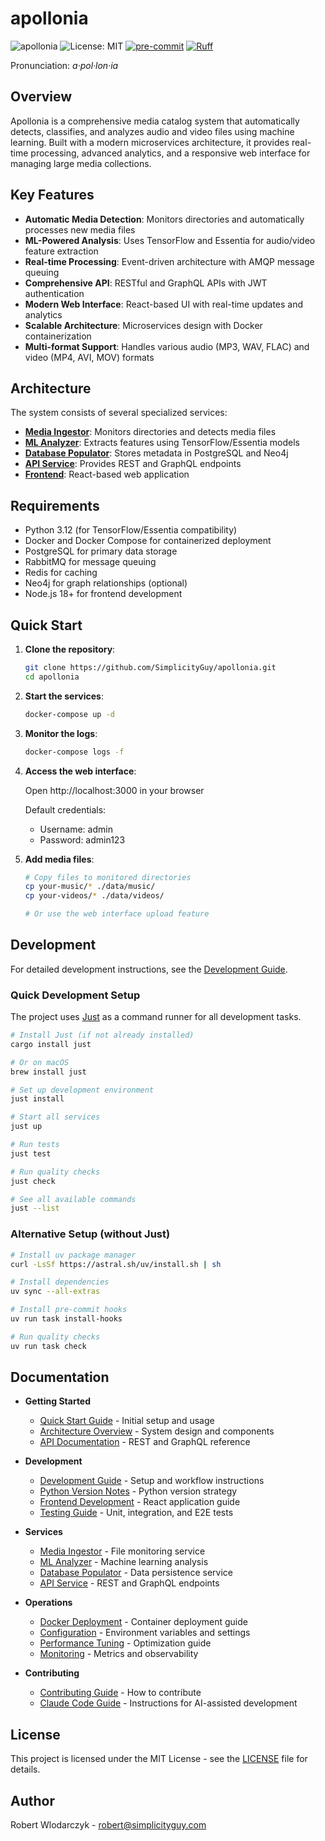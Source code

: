 # apollonia

![apollonia](https://github.com/SimplicityGuy/apollonia/actions/workflows/build.yml/badge.svg)
![License: MIT](https://img.shields.io/github/license/SimplicityGuy/apollonia)
[![pre-commit](https://img.shields.io/badge/pre--commit-enabled-brightgreen?logo=pre-commit)](https://github.com/pre-commit/pre-commit)
[![Ruff](https://img.shields.io/endpoint?url=https://raw.githubusercontent.com/astral-sh/ruff/main/assets/badge/v2.json)](https://github.com/astral-sh/ruff)

Pronunciation: _a·pol·lon·ia_

## Overview

Apollonia is a comprehensive media catalog system that automatically detects, classifies, and
analyzes audio and video files using machine learning. Built with a modern microservices
architecture, it provides real-time processing, advanced analytics, and a responsive web interface
for managing large media collections.

## Key Features

- **Automatic Media Detection**: Monitors directories and automatically processes new media files
- **ML-Powered Analysis**: Uses TensorFlow and Essentia for audio/video feature extraction
- **Real-time Processing**: Event-driven architecture with AMQP message queuing
- **Comprehensive API**: RESTful and GraphQL APIs with JWT authentication
- **Modern Web Interface**: React-based UI with real-time updates and analytics
- **Scalable Architecture**: Microservices design with Docker containerization
- **Multi-format Support**: Handles various audio (MP3, WAV, FLAC) and video (MP4, AVI, MOV) formats

## Architecture

The system consists of several specialized services:

- **[Media Ingestor](docs/services/ingestor.md)**: Monitors directories and detects media files
- **[ML Analyzer](docs/services/analyzer.md)**: Extracts features using TensorFlow/Essentia models
- **[Database Populator](docs/services/populator.md)**: Stores metadata in PostgreSQL and Neo4j
- **[API Service](docs/services/api.md)**: Provides REST and GraphQL endpoints
- **[Frontend](frontend/README.md)**: React-based web application

## Requirements

- Python 3.12 (for TensorFlow/Essentia compatibility)
- Docker and Docker Compose for containerized deployment
- PostgreSQL for primary data storage
- RabbitMQ for message queuing
- Redis for caching
- Neo4j for graph relationships (optional)
- Node.js 18+ for frontend development

## Quick Start

1. **Clone the repository**:

   ```bash
   git clone https://github.com/SimplicityGuy/apollonia.git
   cd apollonia
   ```

1. **Start the services**:

   ```bash
   docker-compose up -d
   ```

1. **Monitor the logs**:

   ```bash
   docker-compose logs -f
   ```

1. **Access the web interface**:

   Open http://localhost:3000 in your browser

   Default credentials:

   - Username: admin
   - Password: admin123

1. **Add media files**:

   ```bash
   # Copy files to monitored directories
   cp your-music/* ./data/music/
   cp your-videos/* ./data/videos/

   # Or use the web interface upload feature
   ```

## Development

For detailed development instructions, see the
[Development Guide](docs/development/development-guide.md).

### Quick Development Setup

The project uses [Just](https://just.systems/) as a command runner for all development tasks.

```bash
# Install Just (if not already installed)
cargo install just

# Or on macOS
brew install just

# Set up development environment
just install

# Start all services
just up

# Run tests
just test

# Run quality checks
just check

# See all available commands
just --list
```

### Alternative Setup (without Just)

```bash
# Install uv package manager
curl -LsSf https://astral.sh/uv/install.sh | sh

# Install dependencies
uv sync --all-extras

# Install pre-commit hooks
uv run task install-hooks

# Run quality checks
uv run task check
```

## Documentation

- **Getting Started**

  - [Quick Start Guide](docs/getting-started.md) - Initial setup and usage
  - [Architecture Overview](docs/architecture/overview.md) - System design and components
  - [API Documentation](docs/api/README.md) - REST and GraphQL reference

- **Development**

  - [Development Guide](docs/development/development-guide.md) - Setup and workflow instructions
  - [Python Version Notes](docs/development/python-version-notes.md) - Python version strategy
  - [Frontend Development](frontend/README.md) - React application guide
  - [Testing Guide](docs/development/testing.md) - Unit, integration, and E2E tests

- **Services**

  - [Media Ingestor](docs/services/ingestor.md) - File monitoring service
  - [ML Analyzer](docs/services/analyzer.md) - Machine learning analysis
  - [Database Populator](docs/services/populator.md) - Data persistence service
  - [API Service](docs/services/api.md) - REST and GraphQL endpoints

- **Operations**

  - [Docker Deployment](docs/operations/docker-deployment.md) - Container deployment guide
  - [Configuration](docs/operations/configuration.md) - Environment variables and settings
  - [Performance Tuning](docs/operations/performance.md) - Optimization guide
  - [Monitoring](docs/operations/monitoring.md) - Metrics and observability

- **Contributing**

  - [Contributing Guide](CONTRIBUTING.md) - How to contribute
  - [Claude Code Guide](CLAUDE.md) - Instructions for AI-assisted development

## License

This project is licensed under the MIT License - see the [LICENSE](LICENSE) file for details.

## Author

Robert Wlodarczyk - [robert@simplicityguy.com](mailto:robert@simplicityguy.com)
